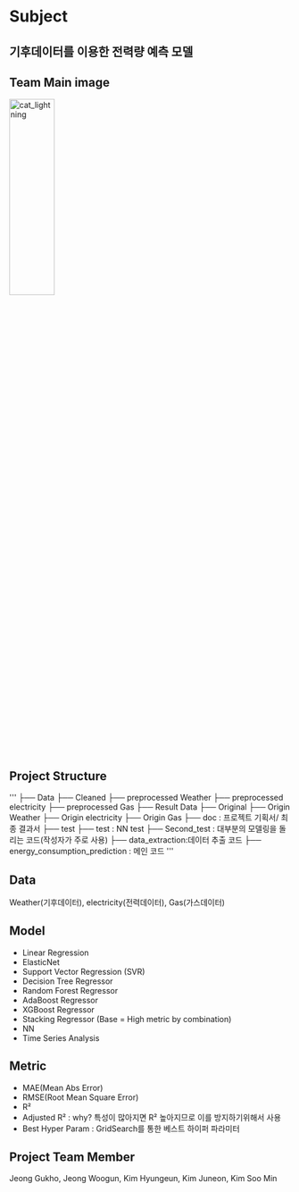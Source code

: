 # Subject 
기후데이터를 이용한 전력량 예측 모델 
---

## Team Main image 
<img src="https://github.com/GUKHOJeong/EST_Project/blob/main/First_Project/energy_consumption_prediction/image/cat_lightning.png?raw=true" width="40%" height="30%" title="px(픽셀) 크기 설정" alt="cat_lightning"></img>



## Project Structure 
'''
├──  Data 
    ├── Cleaned
        ├──  preprocessed Weather
        ├──  preprocessed electricity
        ├──  preprocessed Gas 
        ├──  Result Data
    ├── Original
        ├──  Origin Weather
        ├──  Origin electricity
        ├──  Origin Gas
├──  doc : 프로젝트 기획서/ 최종 결과서 
├──  test
    ├── test : NN test
    ├── Second_test : 대부분의 모델링을 돌리는 코드(작성자가 주로 사용)
├── data_extraction:데이터 추출 코드
├── energy_consumption_prediction : 메인 코드 
'''


## Data 
 Weather(기후데이터), electricity(전력데이터), Gas(가스데이터)



## Model

- Linear Regression
- ElasticNet
- Support Vector Regression (SVR)
- Decision Tree Regressor
- Random Forest Regressor
- AdaBoost Regressor
- XGBoost Regressor
- Stacking Regressor (Base = High metric by combination)
- NN
- Time Series Analysis


## Metric

- MAE(Mean Abs Error)
- RMSE(Root Mean Square Error)
- R² 
- Adjusted R² : why? 특성이 많아지면 R² 높아지므로 이를 방지하기위해서 사용 
- Best Hyper Param : GridSearch를 통한 베스트 하이퍼 파라미터


## Project Team Member 
 Jeong Gukho, Jeong Woogun, Kim Hyungeun, Kim Juneon, Kim Soo Min 
